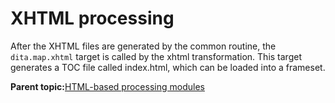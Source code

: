 # XHTML processing

After the XHTML files are generated by the common routine, the `dita.map.xhtml` target is called by the xhtml transformation. This target generates a TOC file called index.html, which can be loaded into a frameset.

**Parent topic:**[HTML-based processing modules](../dev_ref/XhtmlWithNavigation.md)

